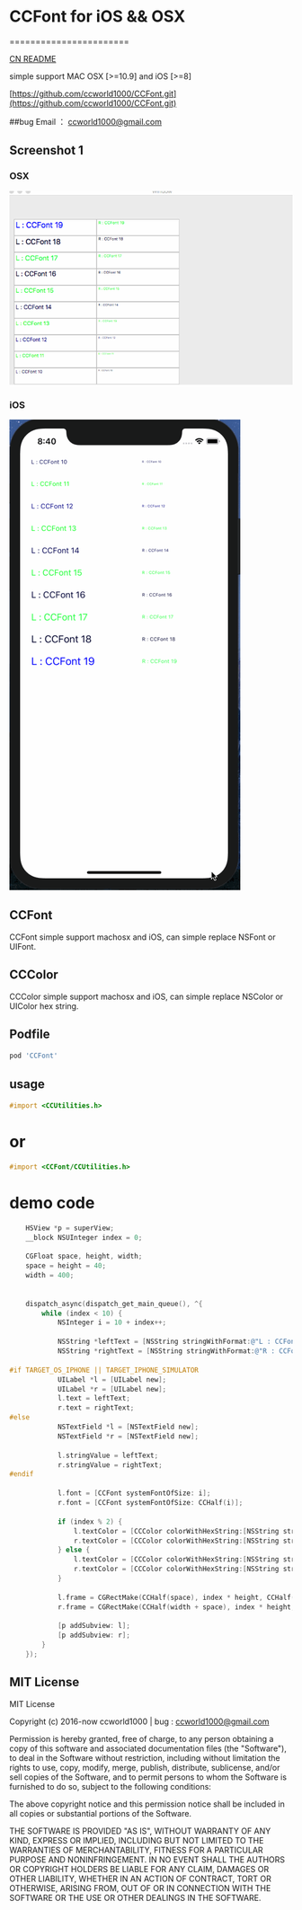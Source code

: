 
# CCFont for iOS && OSX
=======================

[CN README](README.CN.md)

simple support MAC OSX [>=10.9] and iOS [>=8]

[https://github.com/ccworld1000/CCFont.git](https://github.com/ccworld1000/CCFont.git)

##bug 
Email ： <a href="mailto:ccworld1000@gmail.com">ccworld1000@gmail.com</a>

## Screenshot 1

### OSX
![CCFont CCFontMac Screenshot](https://github.com/ccworld1000/CCFont/blob/master/CCFontMac.gif?raw=true)

### iOS
![CCFont CCFontiOS Screenshot](https://github.com/ccworld1000/CCFont/blob/master/CCFontiOS.gif?raw=true)

## CCFont
CCFont simple support machosx and iOS, can simple replace NSFont or UIFont.

## CCColor
CCColor simple support machosx and iOS, can simple replace NSColor or UIColor hex string.

## Podfile

```ruby
pod 'CCFont'
```

## usage
```objective-c
#import <CCUtilities.h>
```
# or
```objective-c
#import <CCFont/CCUtilities.h>
```
# demo code
```objective-c
    HSView *p = superView;
    __block NSUInteger index = 0;
    
    CGFloat space, height, width;
    space = height = 40;
    width = 400;
    

    dispatch_async(dispatch_get_main_queue(), ^{
        while (index < 10) {
            NSInteger i = 10 + index++;
            
            NSString *leftText = [NSString stringWithFormat:@"L : CCFont %ld",  i];
            NSString *rightText = [NSString stringWithFormat:@"R : CCFont %ld",  i];
            
#if TARGET_OS_IPHONE || TARGET_IPHONE_SIMULATOR
            UILabel *l = [UILabel new];
            UILabel *r = [UILabel new];
            l.text = leftText;
            r.text = rightText;
#else
            NSTextField *l = [NSTextField new];
            NSTextField *r = [NSTextField new];
            
            l.stringValue = leftText;
            r.stringValue = rightText;
#endif
            
            l.font = [CCFont systemFontOfSize: i];
            r.font = [CCFont systemFontOfSize: CCHalf(i)];
            
            if (index % 2) {
                l.textColor = [CCColor colorWithHexString:[NSString stringWithFormat:@"%f%lx%lx", 255 / (index * 1.), index * 4, index * 8]];
                r.textColor = [CCColor colorWithHexString:[NSString stringWithFormat:@"%f%lx%lx", 255 / (index * 1.), index * 4, index * 8]];
            } else {
                l.textColor = [CCColor colorWithHexString:[NSString stringWithFormat:@"%lx%x%lx", index * 4, 255, index * 8]];
                r.textColor = [CCColor colorWithHexString:[NSString stringWithFormat:@"%lx%x%lx", index * 4, 255, index * 8]];
            }
            
            l.frame = CGRectMake(CCHalf(space), index * height, CCHalf(width), height);
            r.frame = CGRectMake(CCHalf(width + space), index * height, CCHalf(width), height);
            
            [p addSubview: l];
            [p addSubview: r];
        }
    });

```

## MIT License
MIT License

Copyright (c) 2016-now ccworld1000 | bug : <a href="mailto:ccworld1000@gmail.com">ccworld1000@gmail.com</a>

Permission is hereby granted, free of charge, to any person obtaining a copy
of this software and associated documentation files (the "Software"), to deal
in the Software without restriction, including without limitation the rights
to use, copy, modify, merge, publish, distribute, sublicense, and/or sell
copies of the Software, and to permit persons to whom the Software is
furnished to do so, subject to the following conditions:

The above copyright notice and this permission notice shall be included in all
copies or substantial portions of the Software.

THE SOFTWARE IS PROVIDED "AS IS", WITHOUT WARRANTY OF ANY KIND, EXPRESS OR
IMPLIED, INCLUDING BUT NOT LIMITED TO THE WARRANTIES OF MERCHANTABILITY,
FITNESS FOR A PARTICULAR PURPOSE AND NONINFRINGEMENT. IN NO EVENT SHALL THE
AUTHORS OR COPYRIGHT HOLDERS BE LIABLE FOR ANY CLAIM, DAMAGES OR OTHER
LIABILITY, WHETHER IN AN ACTION OF CONTRACT, TORT OR OTHERWISE, ARISING FROM,
OUT OF OR IN CONNECTION WITH THE SOFTWARE OR THE USE OR OTHER DEALINGS IN THE
SOFTWARE.

